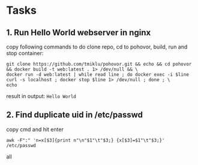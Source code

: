 # Tasks 

## 1. Run Hello World webserver in nginx 

copy following commands to do clone repo, cd to pohovor, build, run and stop container: 
```
git clone https://github.com/tmiklu/pohovor.git && echo && cd pohovor && docker build -t web:latest . 1> /dev/null && \
docker run -d web:latest | while read line ; do docker exec -i $line curl -s localhost ; docker stop $line 1> /dev/null ; done ; \
echo
```

result in output: 
`Hello World` 

## 2. Find duplicate uid in /etc/passwd 

copy cmd and hit enter 

`awk -F":" 'n=x[$3]{print n"\n"$1"\t"$3;} {x[$3]=$1"\t"$3;}' /etc/passwd`

all
